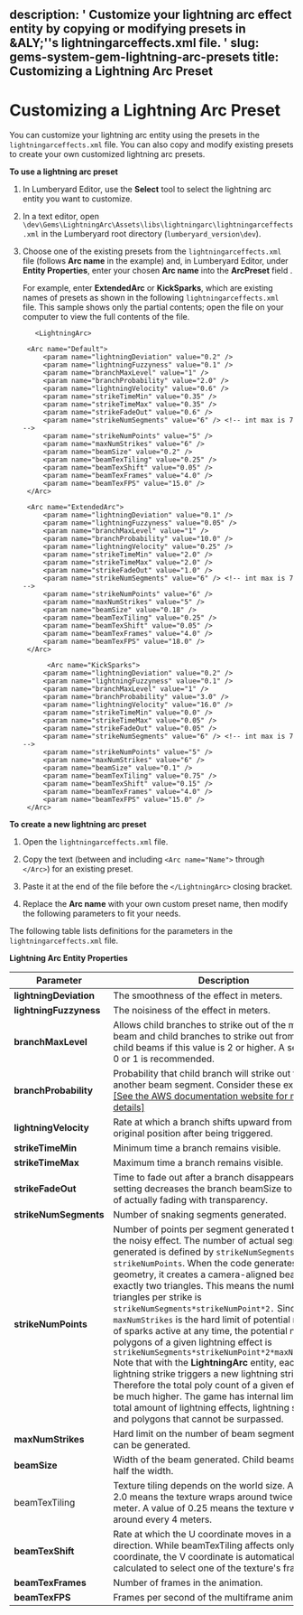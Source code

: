 description: ' Customize your lightning arc effect entity by copying or modifying
  presets in &ALY;''s lightningarceffects.xml file. '
slug: gems-system-gem-lightning-arc-presets
title: Customizing a Lightning Arc Preset
---
# Customizing a Lightning Arc Preset<a name="gems-system-gem-lightning-arc-presets"></a>

You can customize your lightning arc entity using the presets in the `lightningarceffects.xml` file\. You can also copy and modify existing presets to create your own customized lightning arc presets\.

**To use a lightning arc preset**

1. In Lumberyard Editor, use the **Select** tool to select the lightning arc entity you want to customize\.

1. In a text editor, open `\dev\Gems\LightningArc\Assets\libs\lightningarc\lightningarceffects.xml` in the Lumberyard root directory \(`lumberyard_version\dev`\)\.

1. Choose one of the existing presets from the `lightningarceffects.xml` file \(follows **Arc name** in the example\) and, in Lumberyard Editor, under **Entity Properties**, enter your chosen **Arc name** into the **ArcPreset** field \.

   For example, enter **ExtendedArc** or **KickSparks**, which are existing names of presets as shown in the following `lightningarceffects.xml` file\. This sample shows only the partial contents; open the file on your computer to view the full contents of the file\.

   

   ```
      <LightningArc>
   
   	<Arc name="Default">
   		<param name="lightningDeviation" value="0.2" />
   		<param name="lightningFuzzyness" value="0.1" />
   		<param name="branchMaxLevel" value="1" />
   		<param name="branchProbability" value="2.0" />
   		<param name="lightningVelocity" value="0.6" />
   		<param name="strikeTimeMin" value="0.35" />
   		<param name="strikeTimeMax" value="0.35" />
   		<param name="strikeFadeOut" value="0.6" />
   		<param name="strikeNumSegments" value="6" /> <!-- int max is 7 -->
   		<param name="strikeNumPoints" value="5" />
   		<param name="maxNumStrikes" value="6" />
   		<param name="beamSize" value="0.2" />
   		<param name="beamTexTiling" value="0.25" />
   		<param name="beamTexShift" value="0.05" />
   		<param name="beamTexFrames" value="4.0" />
   		<param name="beamTexFPS" value="15.0" />
   	</Arc>
   
   	<Arc name="ExtendedArc">
   		<param name="lightningDeviation" value="0.1" />
   		<param name="lightningFuzzyness" value="0.05" />
   		<param name="branchMaxLevel" value="1" />
   		<param name="branchProbability" value="10.0" />
   		<param name="lightningVelocity" value="0.25" />
   		<param name="strikeTimeMin" value="2.0" />
   		<param name="strikeTimeMax" value="2.0" />
   		<param name="strikeFadeOut" value="1.0" />
   		<param name="strikeNumSegments" value="6" /> <!-- int max is 7 -->
   		<param name="strikeNumPoints" value="6" />
   		<param name="maxNumStrikes" value="5" />
   		<param name="beamSize" value="0.18" />
   		<param name="beamTexTiling" value="0.25" />
   		<param name="beamTexShift" value="0.05" />
   		<param name="beamTexFrames" value="4.0" />
   		<param name="beamTexFPS" value="18.0" />
   	</Arc>
           
         <Arc name="KickSparks">
   		<param name="lightningDeviation" value="0.2" />
   		<param name="lightningFuzzyness" value="0.1" />
   		<param name="branchMaxLevel" value="1" />
   		<param name="branchProbability" value="3.0" />
   		<param name="lightningVelocity" value="16.0" />
   		<param name="strikeTimeMin" value="0.0" />
   		<param name="strikeTimeMax" value="0.05" />
   		<param name="strikeFadeOut" value="0.05" />
   		<param name="strikeNumSegments" value="6" /> <!-- int max is 7 -->
   		<param name="strikeNumPoints" value="5" />
   		<param name="maxNumStrikes" value="6" />
   		<param name="beamSize" value="0.1" />
   		<param name="beamTexTiling" value="0.75" />
   		<param name="beamTexShift" value="0.15" />
   		<param name="beamTexFrames" value="4.0" />
   		<param name="beamTexFPS" value="15.0" />
   	</Arc>
   ```

**To create a new lightning arc preset**

1. Open the `lightningarceffects.xml` file\.

1. Copy the text \(between and including `<Arc name="Name">` through `</Arc>`\) for an existing preset\.

1. Paste it at the end of the file before the `</LightningArc>` closing bracket\.

1. Replace the **Arc name** with your own custom preset name, then modify the following parameters to fit your needs\.

The following table lists definitions for the parameters in the `lightningarceffects.xml` file\.

 


**Lightning Arc Entity Properties**  

| Parameter | Description | 
| --- | --- | 
|  **lightningDeviation**  | The smoothness of the effect in meters\. | 
|  **lightningFuzzyness**  | The noisiness of the effect in meters\. | 
|  **branchMaxLevel**  | Allows child branches to strike out of the main beam and child branches to strike out from other child beams if this value is 2 or higher\. A setting of 0 or 1 is recommended\. | 
|  **branchProbability**  |  Probability that child branch will strike out from another beam segment\. Consider these examples: [\[See the AWS documentation website for more details\]](http://docs.aws.amazon.com/lumberyard/latest/userguide/gems-system-gem-lightning-arc-presets.html)  | 
|  **lightningVelocity**  | Rate at which a branch shifts upward from its original position after being triggered\. | 
|  **strikeTimeMin**  | Minimum time a branch remains visible\. | 
|  **strikeTimeMax**  | Maximum time a branch remains visible\. | 
|  **strikeFadeOut**  | Time to fade out after a branch disappears\. This setting decreases the branch beamSize to 0 instead of actually fading with transparency\. | 
|  **strikeNumSegments**  | Number of snaking segments generated\. | 
|  **strikeNumPoints**  |  Number of points per segment generated to create the noisy effect\. The number of actual segments generated is defined by `strikeNumSegments * strikeNumPoints`\. When the code generates the geometry, it creates a camera\-aligned beam with exactly two triangles\. This means the number of triangles per strike is `strikeNumSegments*strikeNumPoint*2.` Since `maxNumStrikes` is the hard limit of potential number of sparks active at any time, the potential number polygons of a given lightning effect is `strikeNumSegments*strikeNumPoint*2*maxNumStrike.` Note that with the **LightningArc** entity, each lightning strike triggers a new lightning strike\. Therefore the total poly count of a given effect can be much higher\. The game has internal limits for the total amount of lightning effects, lightning strikes, and polygons that cannot be surpassed\.  | 
|  **maxNumStrikes**  | Hard limit on the number of beam segments that can be generated\. | 
|  **beamSize**  | Width of the beam generated\. Child beams have half the width\. | 
|  beamTexTiling | Texture tiling depends on the world size\. A value of 2\.0 means the texture wraps around twice every meter\. A value of 0\.25 means the texture will wrap around every 4 meters\. | 
|  **beamTexShift**  | Rate at which the U coordinate moves in a given direction\. While beamTexTiling affects only the U coordinate, the V coordinate is automatically calculated to select one of the texture's frames\. | 
|  **beamTexFrames**  | Number of frames in the animation\. | 
|  **beamTexFPS**  | Frames per second of the multiframe animation\. | 
